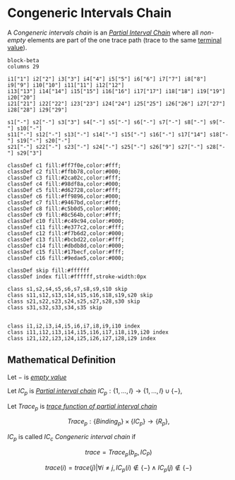 # Congeneric Intervals Chain

A _Congeneric intervals chain_ is an [_Partial Interval Chain_](./index.md) where all _non-empty_ elements are part of the one trace path (trace to the same [terminal value](../../order/intervals_chain/index.md)).

``` mermaid
block-beta
columns 29

i1["1"] i2["2"] i3["3"] i4["4"] i5["5"] i6["6"] i7["7"] i8["8"] i9["9"] i10["10"] i11["11"] i12["12"]
i13["13"] i14["14"] i15["15"] i16["16"] i17["17"] i18["18"] i19["19"] i20["20"]
i21["21"] i22["22"] i23["23"] i24["24"] i25["25"] i26["26"] i27["27"]
i28["28"] i29["29"]

s1["-"] s2["-"] s3["3"] s4["-"] s5["-"] s6["-"] s7["-"] s8["-"] s9["-"] s10["-"]
s11["-"] s12["-"] s13["-"] s14["-"] s15["-"] s16["-"] s17["14"] s18["-"] s19["-"] s20["-"]
s21["-"] s22["-"] s23["-"] s24["-"] s25["-"] s26["9"] s27["-"] s28["-"] s29["3"]

classDef c1 fill:#ff7f0e,color:#fff;
classDef c2 fill:#ffbb78,color:#000;
classDef c3 fill:#2ca02c,color:#fff;
classDef c4 fill:#98df8a,color:#000;
classDef c5 fill:#d62728,color:#fff;
classDef c6 fill:#ff9896,color:#000;
classDef c7 fill:#9467bd,color:#fff;
classDef c8 fill:#c5b0d5,color:#000;
classDef c9 fill:#8c564b,color:#fff;
classDef c10 fill:#c49c94,color:#000;
classDef c11 fill:#e377c2,color:#fff;
classDef c12 fill:#f7b6d2,color:#000;
classDef c13 fill:#bcbd22,color:#fff;
classDef c14 fill:#dbdb8d,color:#000;
classDef c15 fill:#17becf,color:#fff;
classDef c16 fill:#9edae5,color:#000;

classDef skip fill:#ffffff
classDef index fill:#ffffff,stroke-width:0px

class s1,s2,s4,s5,s6,s7,s8,s9,s10 skip
class s11,s12,s13,s14,s15,s16,s18,s19,s20 skip
class s21,s22,s23,s24,s25,s27,s28,s30 skip
class s31,s32,s33,s34,s35 skip


class i1,i2,i3,i4,i5,i6,i7,i8,i9,i10 index
class i11,i12,i13,i14,i15,i16,i17,i18,i19,i20 index
class i21,i22,i23,i24,i25,i26,i27,i28,i29 index
```

## Mathematical Definition

Let $-$ is [_empty value_](../carrier_set.md#mathematical-definition)

Let $IC_p$ is [_Partial interval chain_](index.md#define-partial-intervals-chain) $IC_p : \{1, ..., l\} \longrightarrow \{1,...,l\} \cup \{-\},$

Let $Trace_p$ is [_trace function of partial interval chain_](index.md#define-partial-intervals-chain)

$$Trace_p : \big\{Binding_p\big\} \times \big\{ IC_p \big\} \longrightarrow \big\{ R_p \big\},$$

$IC_p$ is called $IC_c$ _Congeneric interval chain_ if

$$trace = Trace_p(b_p, IC_P)$$

$$trace(i) = trace(j) \bigg| \forall i \ne j, IC_{p}(i) \notin \{-\} \land  IC_{p}(j) \notin \{-\}$$
